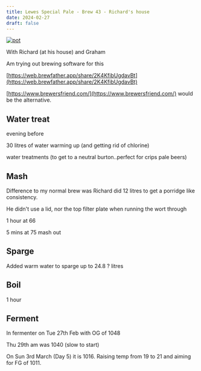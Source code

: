```yaml
---
title: Lewes Special Pale - Brew 43 - Richard's house
date: 2024-02-27
draft: false 
---
```

<!-- [![pot](/images/2023-06-06/3.jpg "treatment")](/images/2023-06-06/3.jpg) -->
[![pot](/images/2024-03-03/1.jpg "treatment")](/images/2024-03-03/1.jpg)

With Richard (at his house) and Graham

Am trying out brewing software for this 

[https://web.brewfather.app/share/2K4KfibUgdavBt](https://web.brewfather.app/share/2K4KfibUgdavBt)

[https://www.brewersfriend.com/](https://www.brewersfriend.com/) would be the alternative.

## Water treat

evening before

30 litres of water warming up (and getting rid of chlorine)

water treatments (to get to a neutral burton..perfect for crips pale beers)


## Mash

Difference to my normal brew was Richard did 12 litres to get a porridge like consistency. 

He didn't use a lid, nor the top filter plate when running the wort through

1 hour at 66

5 mins at 75 mash out

## Sparge

Added warm water to sparge up to 24.8 ? litres

## Boil

1 hour

## Ferment

In fermenter on Tue 27th Feb with OG of 1048

Thu 29th am was 1040 (slow to start)

On Sun 3rd March (Day 5) it is 1016. Raising temp from 19 to 21 and aiming for FG of 1011.
